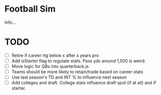 # Football Sim
Info...

# TODO

- [ ] Retire if career rtg below x after x years pro
- [ ] Add isStarter flag to regulate stats. Pass yds around 1,500 is weird.
- [ ] Move logic for QBs into quarterback.js
- [ ] Teams should be more likely to retain/trade based on career stats
- [ ] Use last season's TD and INT % to influence next season
- [ ] Add colleges and draft. College stats influence draft spot (if at all) and if starter. 
